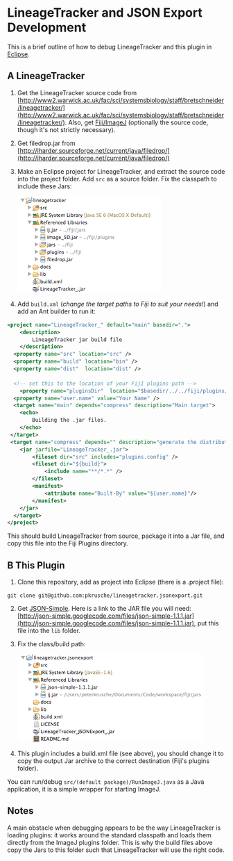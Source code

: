 LineageTracker and JSON Export Development
==========================================

This is a brief outline of how to debug LineageTracker and this plugin in [Eclipse](http://www.eclipse.org/).

A LineageTracker
----------------

1. Get the LineageTracker source code from [http://www2.warwick.ac.uk/fac/sci/systemsbiology/staff/bretschneider/lineagetracker/](http://www2.warwick.ac.uk/fac/sci/systemsbiology/staff/bretschneider/lineagetracker/). Also, get [Fiji/ImageJ](http://fiji.sc/) (optionally the source code, though it's not strictly necessary). 
2. Get filedrop.jar from [http://iharder.sourceforge.net/current/java/filedrop/](http://iharder.sourceforge.net/current/java/filedrop/)
3. Make an Eclipse project for LineageTracker, and extract the source code into the project folder. Add `src` as a source folder. Fix the classpath to include these Jars:

   ![ij.jar, Image5D.jar, Filedrop.jar, Fiji's Jars, and the plugin Jars](lineagetracker_classpath.png)
4. Add `build.xml` (_change the target paths to Fiji to suit your needs!_) and add an Ant builder to run it:

```xml
<project name="LineageTracker_" default="main" basedir=".">
    <description>
        LineageTracker jar build file
    </description>
  <property name="src" location="src" />
  <property name="build" location="bin" />
  <property name="dist"  location="dist" />
 
  <!-- set this to the location of your FijI plugins path -->
	<property name="pluginsDir"  location="$basedir/../../fiji/plugins/" />
  <property name="user.name" value="Your Name" />
  <target name="main" depends="compress" description="Main target">
	<echo>
		Building the .jar files.
	</echo>
 </target>
 <target name="compress" depends="" description="generate the distribution">
 	<jar jarfile="LineageTracker_.jar">
 		<fileset dir="src" includes="plugins.config" />
		<fileset dir="${build}"> 
			<include name="**/*.*" />
		</fileset>
 		<manifest>
 		    <attribute name="Built-By" value="${user.name}"/>
 		</manifest>
 	</jar>
  </target>
</project>
```

This should build LineageTracker from source, package it into a Jar file, and copy this file into the Fiji Plugins directory.

B This Plugin
-------------

1. Clone this repository, add as project into Eclipse (there is a .project file):

```
git clone git@github.com:pkrusche/lineagetracker.jsonexport.git
```

2. Get [JSON-Simple](https://code.google.com/p/json-simple/). Here is 
   a link to the JAR file you will need: [http://json-simple.googlecode.com/files/json-simple-1.1.1.jar](http://json-simple.googlecode.com/files/json-simple-1.1.1.jar), put this file into the `lib` folder.
3. Fix the class/build path: 

   ![ij.jar, json-simple-1.1.1.jar](lineagetracker.jsonexport_classpath.png)

4. This plugin includes a build.xml file (see above), you should change it to copy the output Jar archive to the correct destination (Fiji's plugins folder).

You can run/debug `src/(default package)/RunImageJ.java` as a Java application, it is a simple wrapper for starting ImageJ. 

Notes
-----

A main obstacle when debugging appears to be the way LineageTracker is loading plugins: it works around the standard classpath and loads them directly from the ImageJ plugins folder. This is why the build files above copy the Jars to this folder such that LineageTracker will use the right code.


